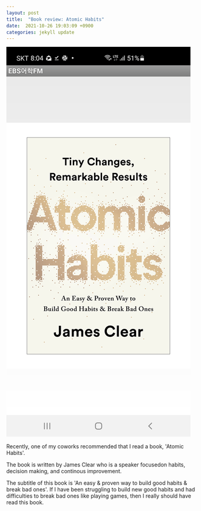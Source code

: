 ```yaml
---
layout: post
title:  "Book review: Atomic Habits"
date:  2021-10-26 19:03:09 +0900 
categories: jekyll update
---
```


![](/img/atomichabit.jpg)

Recently, one of my coworks recommended that I read a book, 'Atomic Habits'.

The book is written by James Clear who is a speaker focusedon habits, decision making, and continous improvement.

The subtitle of this book is 'An easy & proven way to build good habits & break bad ones'. If I have been struggling to build new good habits and had difficulties to break bad ones like playing games, then I really should have read this book.
